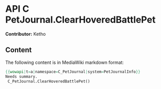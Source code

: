 # API C PetJournal.ClearHoveredBattlePet

**Contributor:** Ketho

## Content

The following content is in MediaWiki markdown format:

```mediawiki
{{wowapi|t=a|namespace=C_PetJournal|system=PetJournalInfo}}
Needs summary.
 C_PetJournal.ClearHoveredBattlePet()
```